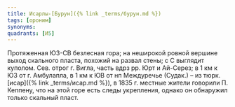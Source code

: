 ```yaml
---
title: Исарлы-[Бурун]({% link _terms/бурун.md %})
tags: [ороним]
synonyms:
quadrants: [И5]
---
```


Протяженная ЮЗ-СВ безлесная гора; на неширокой ровной вершине выход скального
пласта, похожий на развал стены; с С выглядит куполом. Сев. отрог г. Вигла,
часть вдрз рр. Юрт и Ай-Серез; в 1 км к ЮЗ от г. Амбулапла, в 1 км к ЮВ от нп
Междуречье (Судак.) – из тюрк. [исар]({% link _terms/исар.md %}), в 1835 г. местные жители
говорили П. Кеппену, что на этой горе есть следы укрепления, однако он обнаружил
только скальный пласт.
